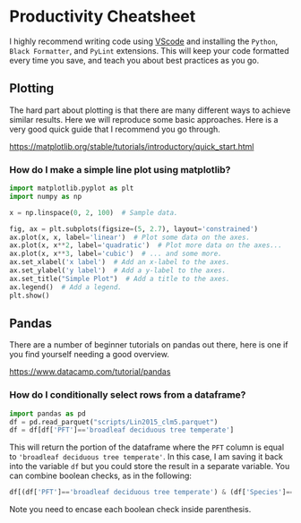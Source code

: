 # Productivity Cheatsheet

I highly recommend writing code using [VScode](https://code.visualstudio.com/) and installing the `Python`, `Black Formatter`, and `PyLint` extensions. This will keep your code formatted every time you save, and teach you about best practices as you go.

## Plotting

The hard part about plotting is that there are many different ways to achieve similar results. Here we will reproduce some basic approaches. Here is a very good quick guide that I recommend you go through.

https://matplotlib.org/stable/tutorials/introductory/quick_start.html

### How do I make a simple line plot using matplotlib?

```python
import matplotlib.pyplot as plt
import numpy as np

x = np.linspace(0, 2, 100)  # Sample data.

fig, ax = plt.subplots(figsize=(5, 2.7), layout='constrained')
ax.plot(x, x, label='linear')  # Plot some data on the axes.
ax.plot(x, x**2, label='quadratic')  # Plot more data on the axes...
ax.plot(x, x**3, label='cubic')  # ... and some more.
ax.set_xlabel('x label')  # Add an x-label to the axes.
ax.set_ylabel('y label')  # Add a y-label to the axes.
ax.set_title("Simple Plot")  # Add a title to the axes.
ax.legend()  # Add a legend.
plt.show()
```
## Pandas

There are a number of beginner tutorials on pandas out there, here is one if you find yourself needing a good overview.

https://www.datacamp.com/tutorial/pandas

### How do I conditionally select rows from a dataframe?

```python
import pandas as pd
df = pd.read_parquet("scripts/Lin2015_clm5.parquet")
df = df[df['PFT']=='broadleaf deciduous tree temperate']
```

This will return the portion of the dataframe where the `PFT` column is equal to `'broadleaf deciduous tree temperate'`. In this case, I am saving it back into the variable `df` but you could store the result in a separate variable. You can combine boolean checks, as in the following:

```python
df[(df['PFT']=='broadleaf deciduous tree temperate') & (df['Species']=='acer rubrum')]
```

Note you need to encase each boolean check inside parenthesis.